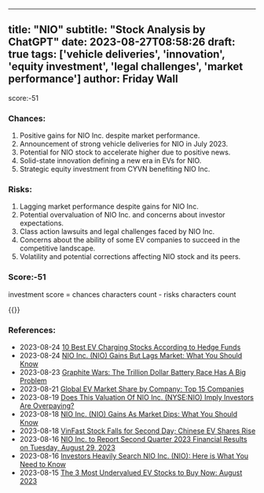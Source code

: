 
---
title: "NIO"
subtitle: "Stock Analysis by ChatGPT"
date: 2023-08-27T08:58:26
draft: true
tags: ['vehicle deliveries', 'innovation', 'equity investment', 'legal challenges', 'market performance']
author: Friday Wall
---

score:-51
### Chances:
1. Positive gains for NIO Inc. despite market performance.
2. Announcement of strong vehicle deliveries for NIO in July 2023.
3. Potential for NIO stock to accelerate higher due to positive news.
4. Solid-state innovation defining a new era in EVs for NIO.
5. Strategic equity investment from CYVN benefiting NIO Inc.
### Risks:
1. Lagging market performance despite gains for NIO Inc.
2. Potential overvaluation of NIO Inc. and concerns about investor expectations.
3. Class action lawsuits and legal challenges faced by NIO Inc.
4. Concerns about the ability of some EV companies to succeed in the competitive landscape.
5. Volatility and potential corrections affecting NIO stock and its peers.
### Score:-51
investment score = chances characters count - risks characters count

{{<tradingview symbol="NYSE:NIO">}}
### References:
- 2023-08-24 [10 Best EV Charging Stocks According to Hedge Funds](https://finance.yahoo.com/news/10-best-ev-charging-stocks-140857103.html?.tsrc=rss)
- 2023-08-24 [NIO Inc. (NIO) Gains But Lags Market: What You Should Know](https://finance.yahoo.com/news/nio-inc-nio-gains-lags-214511072.html?.tsrc=rss)
- 2023-08-23 [Graphite Wars: The Trillion Dollar Battery Race Has A Big Problem](https://finance.yahoo.com/news/graphite-wars-trillion-dollar-battery-230100651.html?.tsrc=rss)
- 2023-08-21 [Global EV Market Share by Company: Top 15 Companies](https://finance.yahoo.com/news/global-ev-market-share-company-124904822.html?.tsrc=rss)
- 2023-08-19 [Does This Valuation Of NIO Inc. (NYSE:NIO) Imply Investors Are Overpaying?](https://finance.yahoo.com/news/does-valuation-nio-inc-nyse-122011115.html?.tsrc=rss)
- 2023-08-18 [NIO Inc. (NIO) Gains As Market Dips: What You Should Know](https://finance.yahoo.com/news/nio-inc-nio-gains-market-214505727.html?.tsrc=rss)
- 2023-08-18 [VinFast Stock Falls for Second Day; Chinese EV Shares Rise](https://finance.yahoo.com/m/c621f296-e6ae-3995-83e4-285c5aee4475/vinfast-stock-falls-for.html?.tsrc=rss)
- 2023-08-16 [NIO Inc. to Report Second Quarter 2023 Financial Results on Tuesday, August 29, 2023](https://finance.yahoo.com/news/nio-inc-report-second-quarter-093000275.html?.tsrc=rss)
- 2023-08-16 [Investors Heavily Search NIO Inc. (NIO): Here is What You Need to Know](https://finance.yahoo.com/news/investors-heavily-search-nio-inc-174312609.html?.tsrc=rss)
- 2023-08-15 [The 3 Most Undervalued EV Stocks to Buy Now: August 2023](https://finance.yahoo.com/news/3-most-undervalued-ev-stocks-110021265.html?.tsrc=rss)


                